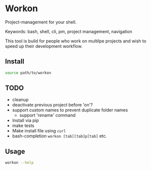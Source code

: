 # Workon

Project-management for your shell.

Keywords: bash, shell, cli, pm, project management, navigation

This tool is build for people who work on multilpe projects and
wish to speed up their development workflow.


## Install


```bash
source path/to/workon
```

## TODO

- cleanup
- deactivate previous project before 'on'?
- support custom names to prevent duplicate folder names
  - support 'rename' command
- Install via pip
- make tests
- Make install file using `curl`
- bash-completion `workon [tab][tab]p[tab]` etc.


## Usage

```bash
workon --help
```
